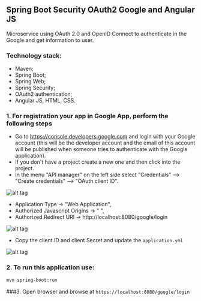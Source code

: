 ## Spring Boot Security OAuth2 Google and Angular JS
 
Microservice using OAuth 2.0 and OpenID Connect to authenticate in the Google and get information to user.

### Technology stack:

* Maven;
* Spring Boot;
* Spring Web;
* Spring Security;
* OAuth2 authentication;
* Angular JS, HTML, CSS.

### 1. For registration your app in Google App, perform the following steps

* Go to https://console.developers.google.com and login with your Google account (this will be the developer account and the email of this account will be published when someone tries to authenticate with the Google application).
* If you don't have a project create a new one and then click into the project.
* In the menu "API manager" on the left side select "Credentials" --> "Create credentials" --> "OAuth client ID".

![alt tag](http://i.piccy.info/i9/c88b72e2d85f9a5a754bde87266d2d53/1480693194/70408/1085055/oauth1.jpg)

* Application Type -> "Web Application",
* Authorized Javascript Origins -> " ", 
* Authorized Redirect URI -> http://localhost:8080/google/login

![alt tag](http://i.piccy.info/i9/a5cd6bb69a9e8a243a31386341c57245/1480693875/89876/1085055/oauth2.jpg)

* Copy the client ID and client Secret and update the `application.yml`

![alt tag](http://i.piccy.info/i9/9b536cd9e0b49d8a1199df529a47719c/1480698351/29528/1085055/oauth3.jpg)
  
### 2. To run this application use:

```bash
mvn spring-boot:run
  ```

###3. Open browser and browse at `https://localhost:8080/google/login`

